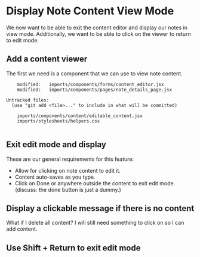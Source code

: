 # Display Note Content View Mode

We now want to be able to exit the content editor and display our notes in view mode.  Additionally, we want to be able to click on the viewer to return to edit mode.

## Add a content viewer
The first we need is a component that we can use to view note content.

```
	modified:   imports/components/forms/content_editor.jsx
	modified:   imports/components/pages/note_details_page.jsx

Untracked files:
  (use "git add <file>..." to include in what will be committed)

	imports/components/content/editable_content.jsx
	imports/stylesheets/helpers.css


```


## Exit edit mode and display

These are our general requirements for this feature:

- Allow for clicking on note content to edit it.
- Content auto-saves as you type.
- Click on Done or anywhere outside the content to exit edit mode. (discuss: the done button is just a dummy.)

## Display a clickable message if there is no content

What if I delete all content?  I will still need something to click on so I can add content.


## Use Shift + Return to exit edit mode



